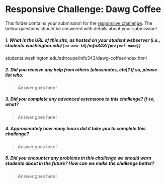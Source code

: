 # Responsive Challenge: Dawg Coffee

This folder contains your submission for the [responsive challenge](http://faculty.washington.edu/mikefree/info343/#/challenges/responsive). The below questions should be answered with details about your submission!

##### 1. What is the URL of this site, as hosted on your student webserver (i.e., students.washington.edu/<code>{uw-new-id}</code>/info343/<code>{project-name}</code>) #####
students.washington.edu/adtroupe/info343/dawg-coffee/index.html

##### 2. Did you receive any help from others (classmates, etc)? If so, please list who. #####
> Answer goes here!

##### 3. Did you complete any advanced extensions to this challenge? If so, what? #####
> Answer goes here!

##### 4. Approximately how many hours did it take you to complete this challenge? #####
> Answer goes here!

##### 5. Did you encounter any problems in this challenge we should warn students about in the future? How can we make the challenge better? #####
> Answer goes here!


